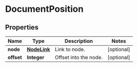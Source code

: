 
# DocumentPosition

## Properties
Name | Type | Description | Notes
------------ | ------------- | ------------- | -------------
**node** | [**NodeLink**](NodeLink.md) | Link to  node. |  [optional]
**offset** | **Integer** | Offset into the node. |  [optional]



